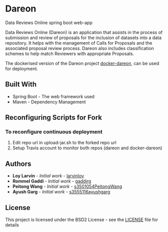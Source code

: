 # Dareon
Data Reviews Online spring boot web-app

Data Reviews Online (Dareon) is an application that assists in the process of submission and review of proposals for the inclusion of datasets into a data repository. It helps with the management of Calls for Proposals and the associated proposal review process. Dareon also includes classification schemes to help match Reviewers with appropriate Proposals.

The dockerised version of the Dareon project [docker-dareon](https://github.com/larvinloy/docker-dareon), can be used for deployment.

## Built With

* Spring Boot - The web framework used
* Maven - Dependency Management

## Reconfiguring Scripts for Fork

### To reconfigure continuous deployment
1. Edit repo url in upload-jar.sh to the forked repo url
2. Setup Travis account to monitor both repos (dareon and docker-dareon)


## Authors

* **Loy Larvin** - *Initial work* - [larvinloy](https://github.com/larvinloy)
* **Rommel Gaddi** - *Initial work* - [gaddirg](https://github.com/gaddirg)
* **Peitong Wang** - *Initial work* - [s3501054PeitongWang](https://github.com/s3501054PeitongWang)
* **Ayush Garg** - *Initial work* - [s3555116ayushgarg](https://github.com/s3555116ayushgarg)


## License

This project is licensed under the BSD2 License - see the [LICENSE](https://github.com/larvinloy/dareon/blob/master/License) file for details
